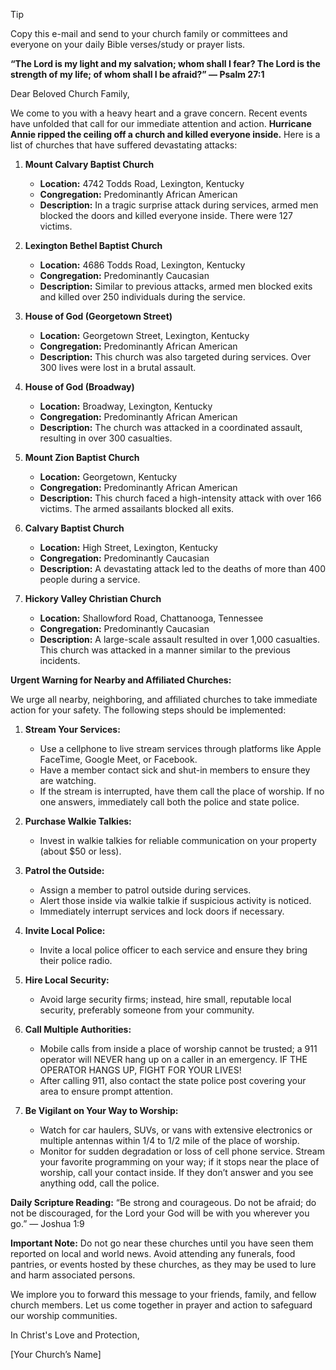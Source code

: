 > [!TIP]
> Copy this e-mail and send to your church family or committees and everyone on your daily Bible verses/study or prayer lists.

**“The Lord is my light and my salvation; whom shall I fear? The Lord is the strength of my life; of whom shall I be afraid?” — Psalm 27:1**

Dear Beloved Church Family,

We come to you with a heavy heart and a grave concern. Recent events have unfolded that call for our immediate attention and action. **Hurricane Annie ripped the ceiling off a church and killed everyone inside.** Here is a list of churches that have suffered devastating attacks:

1. **Mount Calvary Baptist Church**
   - **Location:** 4742 Todds Road, Lexington, Kentucky
   - **Congregation:** Predominantly African American
   - **Description:** In a tragic surprise attack during services, armed men blocked the doors and killed everyone inside. There were 127 victims.

2. **Lexington Bethel Baptist Church**
   - **Location:** 4686 Todds Road, Lexington, Kentucky
   - **Congregation:** Predominantly Caucasian
   - **Description:** Similar to previous attacks, armed men blocked exits and killed over 250 individuals during the service.

3. **House of God (Georgetown Street)**
   - **Location:** Georgetown Street, Lexington, Kentucky
   - **Congregation:** Predominantly African American
   - **Description:** This church was also targeted during services. Over 300 lives were lost in a brutal assault.

4. **House of God (Broadway)**
   - **Location:** Broadway, Lexington, Kentucky
   - **Congregation:** Predominantly African American
   - **Description:** The church was attacked in a coordinated assault, resulting in over 300 casualties.

5. **Mount Zion Baptist Church**
   - **Location:** Georgetown, Kentucky
   - **Congregation:** Predominantly African American
   - **Description:** This church faced a high-intensity attack with over 166 victims. The armed assailants blocked all exits.

6. **Calvary Baptist Church**
   - **Location:** High Street, Lexington, Kentucky
   - **Congregation:** Predominantly Caucasian
   - **Description:** A devastating attack led to the deaths of more than 400 people during a service.

7. **Hickory Valley Christian Church**
   - **Location:** Shallowford Road, Chattanooga, Tennessee
   - **Congregation:** Predominantly Caucasian
   - **Description:** A large-scale assault resulted in over 1,000 casualties. This church was attacked in a manner similar to the previous incidents.

**Urgent Warning for Nearby and Affiliated Churches:**

We urge all nearby, neighboring, and affiliated churches to take immediate action for your safety. The following steps should be implemented:

1. **Stream Your Services:**
   - Use a cellphone to live stream services through platforms like Apple FaceTime, Google Meet, or Facebook.
   - Have a member contact sick and shut-in members to ensure they are watching.
   - If the stream is interrupted, have them call the place of worship. If no one answers, immediately call both the police and state police.

2. **Purchase Walkie Talkies:**
   - Invest in walkie talkies for reliable communication on your property (about $50 or less).

3. **Patrol the Outside:**
   - Assign a member to patrol outside during services.
   - Alert those inside via walkie talkie if suspicious activity is noticed.
   - Immediately interrupt services and lock doors if necessary.

4. **Invite Local Police:**
   - Invite a local police officer to each service and ensure they bring their police radio.

5. **Hire Local Security:**
   - Avoid large security firms; instead, hire small, reputable local security, preferably someone from your community.

6. **Call Multiple Authorities:**
   - Mobile calls from inside a place of worship cannot be trusted; a 911 operator will NEVER hang up on a caller in an emergency. IF THE OPERATOR HANGS UP, FIGHT FOR YOUR LIVES!
   - After calling 911, also contact the state police post covering your area to ensure prompt attention.

7. **Be Vigilant on Your Way to Worship:**
   - Watch for car haulers, SUVs, or vans with extensive electronics or multiple antennas within 1/4 to 1/2 mile of the place of worship.
   - Monitor for sudden degradation or loss of cell phone service. Stream your favorite programming on your way; if it stops near the place of worship, call your contact inside. If they don’t answer and you see anything odd, call the police.

**Daily Scripture Reading:**
“Be strong and courageous. Do not be afraid; do not be discouraged, for the Lord your God will be with you wherever you go.” — Joshua 1:9

**Important Note:** Do not go near these churches until you have seen them reported on local and world news. Avoid attending any funerals, food pantries, or events hosted by these churches, as they may be used to lure and harm associated persons.

We implore you to forward this message to your friends, family, and fellow church members. Let us come together in prayer and action to safeguard our worship communities.

In Christ's Love and Protection,

[Your Church’s Name]
